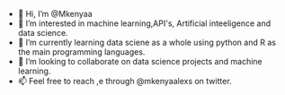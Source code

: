 - 👋 Hi, I’m @Mkenyaa
- 👀 I’m interested in machine learning,API's, Artificial inteeligence and data science.
- 🌱 I’m currently learning data sciene as a whole using python and R as the main programming languages.
- 💞️ I’m looking to collaborate on data science projects and machine learning.
- 📫 Feel free to reach ,e through @mkenyaalexs on twitter.

<!---
Mkenyaa/Mkenyaa is a ✨ special ✨ repository because its `README.md` (this file) appears on your GitHub profile.
You can click the Preview link to take a look at your changes.
--->
